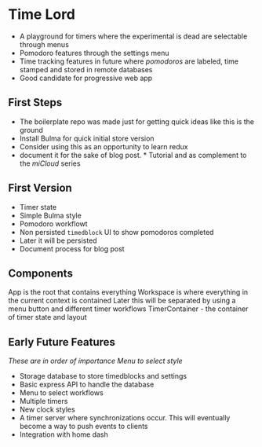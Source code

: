 # Time Lord

* A playground for timers where the experimental is dead are selectable through menus
* Pomodoro features through the settings menu
* Time tracking features in future where *pomodoros* are labeled, time stamped and stored in remote databases
* Good candidate for progressive web app


First Steps
--------------

* The boilerplate repo was made just for getting quick ideas like this is the ground
* Install Bulma for quick initial store version
* Consider using this as an opportunity to learn redux
* document it for the sake of blog post. * Tutorial and as complement to the *miCloud* series


First Version
-------------

* Timer state
* Simple Bulma style
* Pomodoro workflowt
* Non persisted `timedblock` UI to show pomodoros completed
* Later it will be persisted
* Document process for blog post

Components
----------

App is the root that contains everything
Workspace is where everything in the current context is contained
  Later this will be separated by using a menu button and different timer workflows
TimerContainer - the container of timer state and layout


Early Future Features
---------------------
*These are in order of importance
Menu to select style*

* Storage database to store timedblocks and settings
* Basic express API to handle the database
* Menu to select workflows
* Multiple timers
* New clock styles
* A timer server where synchronizations occur. This will eventually become a way to push events to clients
* Integration with home dash
